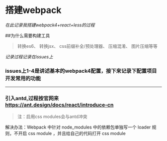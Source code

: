 
# 搭建webpack
_在此记录我搭建webpack4+react+less的过程_

##为什么需要构建工具
>转换es6、
转换jsx、
css前缀补全/预处理器、
压缩混淆、
图片压缩等等



_记录过程记录在issues上_

### issues上1-4是讲述基本的webpack4配置，接下来记录下配置项目开发常用的功能

--------------------------------------------------------------------------------
### 引入antd,过程按官网来 <https://ant.design/docs/react/introduce-cn>

>注：启用css modules会与antd冲突

解决办法：Webpack 中针对 node_modules 中的依赖包单独写一个 loader 规则，不开启 css module ，并且给自己的代码打开 css module
